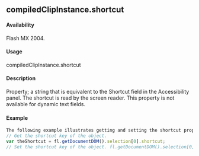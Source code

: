 ## compiledClipInstance.shortcut

#### Availability

Flash MX 2004.

#### Usage

compiledClipInstance.shortcut

#### Description

Property; a string that is equivalent to the Shortcut field in the Accessibility panel. The shortcut is read by the screen reader. This property is not available for dynamic text fields.

#### Example

```javascript
The following example illustrates getting and setting the shortcut property:
// Get the shortcut key of the object.
var theShortcut = fl.getDocumentDOM().selection[0].shortcut;
// Set the shortcut key of the object. fl.getDocumentDOM().selection[0].shortcut = "Ctrl+I";

```
